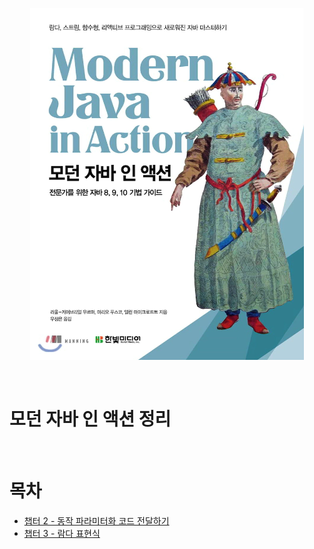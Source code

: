<p align="center"><img src="./image/logo.png"></p>

<br>

# 모던 자바 인 액션 정리

<br>

# 목차
* [챕터 2 - 동작 파라미터화 코드 전달하기](https://github.com/binghe819/TIL/blob/master/JAVA/Modern%20Java%20In%20Action/ch%2002%20-%20%EB%8F%99%EC%9E%91%20%ED%8C%8C%EB%9D%BC%EB%AF%B8%ED%84%B0%ED%99%94%20%EC%BD%94%EB%93%9C%20%EC%A0%84%EB%8B%AC%ED%95%98%EA%B8%B0.md)
* [챕터 3 - 람다 표현식](https://github.com/binghe819/TIL/blob/master/JAVA/Modern%20Java%20In%20Action/ch03%20-%20%EB%9E%8C%EB%8B%A4%20%ED%91%9C%ED%98%84%EC%8B%9D.md)
